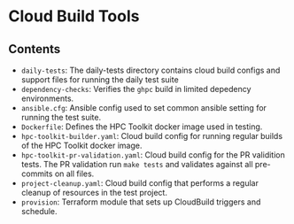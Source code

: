 # Cloud Build Tools

## Contents

* `daily-tests`: The daily-tests directory contains cloud build configs and
  support files for running the daily test suite
* `dependency-checks`: Verifies the `ghpc` build in limited depedency
  environments.
* `ansible.cfg`: Ansible config used to set common ansible setting for running
  the test suite.
* `Dockerfile`: Defines the HPC Toolkit docker image used in testing.
* `hpc-toolkit-builder.yaml`: Cloud build config for running regular builds of
  the HPC Toolkit docker image.
* `hpc-toolkit-pr-validation.yaml`: Cloud build config for the PR validition
  tests. The PR validation run `make tests` and validates against all
  pre-commits on all files.
* `project-cleanup.yaml`: Cloud build config that performs a regular cleanup of
  resources in the test project.
* `provision`: Terraform module that sets up CloudBuild triggers and schedule.
